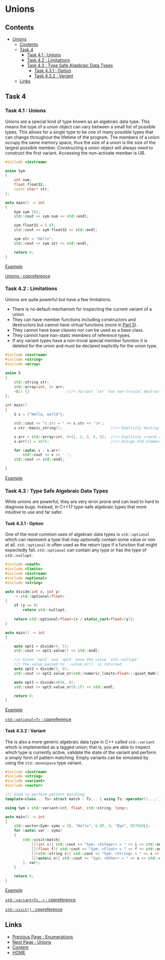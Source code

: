 # Unions

## Contents

- [Unions](#unions)
  - [Contents](#contents)
  - [Task 4](#task-4)
    - [Task 4.1 : Unions](#task-41--unions)
    - [Task 4.2 : Limitations](#task-42--limitations)
    - [Task 4.3 : Type Safe Algebraic Data Types](#task-43--type-safe-algebraic-data-types)
      - [Task 4.3.1 : Option](#task-431--option)
      - [Task 4.3.2 : Variant](#task-432--variant)
  - [Links](#links)

## Task 4

### Task 4.1 : Unions

Unions are a special kind of type known as an algebraic data type. This means the type of a union object can vary between a small list of possible types. This allows for a single type to be one of many possible types that can change throughout the lifetime of the program. The members of a union occupy the same memory space, thus the size of a union is the size of the largest possible member. Constructing a union object will always need to construct the first variant. Accessing the non-activate member is UB.

```cxx
#include <iostream>

union Sym
{
    int num;
    float float32;
    const char* str;
};

auto main() -> int
{
    Sym sym {8};
    std::cout << sym.num << std::endl;

    sym.float32 = 5.6f;
    std::cout << sym.float32 << std::endl;

    sym.str = "Hello";
    std::cout << sym.str << std::endl;

    return 0;
}
```

[Example](https://www.godbolt.org/z/zGeTs8ozn)

[Unions : cppreference](https://en.cppreference.com/w/cpp/language/union)

### Task 4.2 : Limitations

Unions are quite powerful but have a few limitations.

- There is no default mechanism for inspecting the current variant of a union.
- They can have member functions including constructors and destructors but cannot have virtual functions (more in [Part 5](/content/part5/README.md)).
- They cannot have base classes nor can be used as a base class.
- They cannot have non-static members of reference types.
- If any variant types have a non-trivial special member function it is deleted for the union and must be declared explicitly for the union type.

```cxx
#include <iostream>
#include <string>
#include <array>
 
union S
{
    std::string str;
    std::array<int, 5> arr;
    ~S() {}                 ///< Variant `str` has non-trivial destructor 
};
 
int main()
{
    S s = {"Hello, world"};

    std::cout << "s.str = " << s.str << '\n';
    s.str.~basic_string();                      ///< Explicity destroy string

    s.arr = std::array<int, 5>{1, 2, 3, 4, 5};  ///< Explicity create array
    s.arr[1] = 5675;                            ///< Assign 2nd element to 3

    for (auto& v : s.arr)
        std::cout << v << ' ';
    std::cout << std::endl;
    
}
```

[Example](https://www.godbolt.org/z/rqPz5hK45)

### Task 4.3 : Type Safe Algebraic Data Types

While unions are powerful, they are very error prone and can lead to hard to diagnose bugs. Instead, in C++17 type-safe algebraic types that more intuitive to use and far safer.

#### Task 4.3.1 : Option

One of the most common uses of algebraic data types is `std::optional` which can represent a type that may _optionally_ contain some value or non at all. `std::optional` is often used as the return type if a function that might expectedly fail. `std::optional` can contain any type or has the type of `std::nullopt`.

```cxx
#include <cmath>
#include <limits>
#include <iostream>
#include <optional>
#include <string>

auto divide(int x, int y)
    -> std::optional<float>
{
    if (y == 0)
        return std::nullopt;
    
    return std::optional<float>{x / static_cast<float>(y)};
}

auto main() -> int
{

    auto opt1 = divide(4, 5);
    std::cout << opt1.value() << std::endl;

    /// Given `opt2` and `opt3` have the value `std::nullopt`
    /// the value passed to `.value_or()` is returned
    auto opt2 = divide(2, 0);
    std::cout << opt2.value_or(std::numeric_limits<float>::quiet_NaN()) << std::endl;

    auto opt3 = divide(4656, 0);
    std::cout << opt3.value_or(0.1f) << std::endl;

    return 0;
}
```

[Example](https://www.godbolt.org/z/aGvnrYPzn)

[`std::optional<T>` : cppreference](https://en.cppreference.com/w/cpp/utility/optional)

#### Task 4.3.2 : Variant

The is also a more generic algebraic data type in C++ called `std::variant` which is implemented as a tagged union; that is, you are able to inspect which type is currently active, validate the state of the variant and perform a simply form of pattern matching. Empty variants can be simulated by using the `std::monospace` type variant.

```cxx
#include <iostream>
#include <string>
#include <variant>
#include <vector>

/// Used to perform pattern matching
template<class... Ts> struct match : Ts... { using Ts::operator()...; };

using Sym = std::variant<int, float, std::string, long>;

auto main() -> int
{
    std::vector<Sym> syms = {8, "Hello", 6.8f, 4, "Bye", 857565L};
    for (auto& var : syms)
    {
        std::visit(match{
            [](int i){ std::cout << "Sym: <Integer> = " << i << std::endl; },
            [](float f){ std::cout << "Sym: <Float> = " << f << std::endl; },
            [](std::string s){ std::cout << "Sym: <String> = " << s << std::endl; },
            [](auto&& o){ std::cout << "Sym: <Other> = " << o << std::endl; }
        }, var);
    }

    return 0;
}
```

[Example](https://www.godbolt.org/z/fzMKbjWW3)

[`std::variant<Ts..>` : cppreference](https://en.cppreference.com/w/cpp/utility/variant)

[`std::visit()` : cppreference](https://en.cppreference.com/w/cpp/utility/variant/visit)

## Links

- [Previous Page : Enumerations](/content/part4/tasks/enums.md)
- [Next Page : Unions](/content/part4/tasks/structs.md)
- [Content](/content/README.md)
- [HOME](/README.md)
